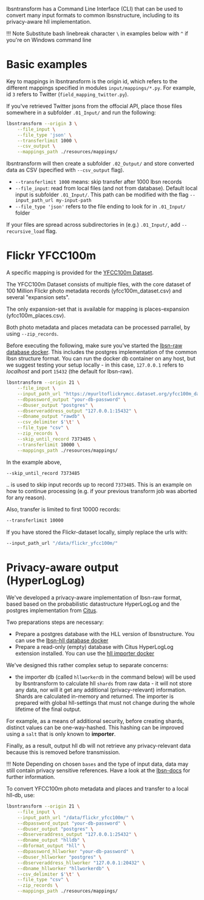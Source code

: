 lbsntransform has a Command Line Interface (CLI) that can be used to convert many input formats to common lbsnstructure, including to its privacy-aware hll implementation.

!!! Note
    Substitute bash linebreak character `\` in examples below with `^` if you're on Windows command line

# Basic examples

Key to mappings in lbsntransform is the origin id, which refers to the different mappings specified in modules `input/mappings/*.py`. For example,
id `3` refers to Twitter (`field_mapping_twitter.py`).

If you've retrieved Twitter jsons from the offocial API, place those files somewhere in a subfolder `.01_Input/` and run the following:

```bash
lbsntransform --origin 3 \
    --file_input \
    --file_type 'json' \
    --transferlimit 1000 \
    --csv_output \
    --mappings_path ./resources/mappings/

```

lbsntransform will then create a subfolder `.02_Output/` and store converted data as CSV (specified with `--csv_output` flag).

* `--transferlimit 1000` means: skip transfer after 1000 lbsn records
* `--file_input`: read from local files (and not from database). Default local input is subfolder `.01_Input/`. This path can be modified with the flag `--input_path_url my-input-path`
* `--file_type 'json'` refers to the file ending to look for in `.01_Input/` folder

If your files are spread across subdirectories in (e.g.) `.01_Input/`, add `--recursive_load` flag.

# Flickr YFCC100m

A specific mapping is provided for the [YFCC100m Dataset](https://multimediacommons.wordpress.com/yfcc100m-core-dataset/).

The YFCC100m Dataset consists of multiple files, with the core dataset of 100 Million Flickr photo metadata records (yfcc100m_dataset.csv) and several "expansion sets".

The only expansion-set that is available for mapping is places-expansion (yfcc100m_places.csv).

Both photo metadata and places metadata can be processed parrallel, by using `--zip_records`.

Before executing the following, make sure you've started the [lbsn-raw database docker](https://gitlab.vgiscience.de/lbsn/databases/rawdb). This includes the postgres implementation of the common lbsn structure format. You can run the docker db container on any host, but we suggest testing your setup locally - in this case, `127.0.0.1` refers to _localhost_ and port `15432` (the default for lbsn-raw).


```bash
lbsntransform --origin 21 \
    --file_input \
    --input_path_url "https://myurltoflickrymcc.dataset.org/yfcc100m_dataset.csv;https://myurltoflickrymcc.dataset.org/flickr_yfcc100m/yfcc100m_places.csv" \
    --dbpassword_output "your-db-password" \
    --dbuser_output "postgres" \
    --dbserveraddress_output "127.0.0.1:15432" \
    --dbname_output "rawdb" \
    --csv_delimiter $'\t' \
    --file_type "csv" \
    --zip_records \
    --skip_until_record 7373485 \
    --transferlimit 10000 \
    --mappings_path ./resources/mappings/
```

In the example above,

```bash
--skip_until_record 7373485
```
.. is used to skip input records up to record `7373485`. This is an example on how to continue processing (e.g. if your previous transform job was aborted for any reason).


Also, transfer is limited to first 10000 records:

```bash
--transferlimit 10000
```

If you have stored the Flickr-dataset locally, simply replace the urls with:

```bash
--input_path_url "/data/flickr_yfcc100m/"
```


# Privacy-aware output (HyperLogLog)

We've developed a privacy-aware implementation of lbsn-raw format, based based on the probabilistic datastructure HyperLogLog and the postgres implementation from [Citus](https://github.com/citusdata/postgresql-hll).

Two preparations steps are necessary:

* Prepare a postgres database with the HLL version of lbsnstructure. You can use the [lbsn-hll database docker](https://gitlab.vgiscience.de/lbsn/databases/hlldb)
* Prepare a read-only (empty) database with Citus HyperLogLog extension installed. You can use the [hll importer docker](https://gitlab.vgiscience.de/lbsn/tools/importer)

We've designed this rather complex setup to separate concerns:
- the importer db (called `hllworkerdb` in the command below) will be used by lbsntransform to calculate hll `shards` from raw data - it will not store any data, nor will it get any additional (privacy-relevant) information. Shards are calculated in-memory and returned. The importer is prepared with global hll-settings that must not change during the whole lifetime of the final output.

For example, as a means of additional security, before creating shards, distinct values can be one-way-hashed. This hashing can be improved using a `salt` that is only known to **importer**.

Finally, as a result, output hll db will not retrieve any privacy-relevant data because this is removed before transmission.

!!! Note
    Depending on chosen `bases` and the type of input data, data may still contain privacy sensitive references. Have a look at the [lbsn-docs](https://lbsn.vgiscience.org) for further information.

To convert YFCC100m photo metadata and places and transfer to a local hll-db, use:

```bash
lbsntransform --origin 21 \
    --file_input \
    --input_path_url "/data/flickr_yfcc100m/" \
    --dbpassword_output "your-db-password" \
    --dbuser_output "postgres" \
    --dbserveraddress_output "127.0.0.1:25432" \
    --dbname_output "hlldb" \
    --dbformat_output "hll" \
    --dbpassword_hllworker "your-db-password" \
    --dbuser_hllworker "postgres" \
    --dbserveraddress_hllworker "127.0.0.1:20432" \
    --dbname_hllworker "hllworkerdb" \
    --csv_delimiter $'\t' \
    --file_type "csv" \
    --zip_records \
    --mappings_path ./resources/mappings/
```


